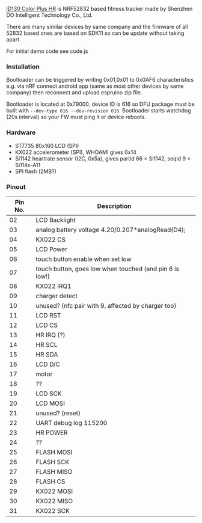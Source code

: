 [ID130 Color Plus HR](https://fccid.io/2AHFTID130PLUSCOLOR) is NRF52832 based fitness tracker made by  Shenzhen DO Intelligent Technology Co., Ltd.

There are many similar devices by same company and the firmware of all 52832 based ones are based on SDK11 so can be update without taking apart.
 
For initial demo code see code.js

### Installation ###

Bootloader can be triggered by writing 0x01,0x01 to 0x0AF6 characteristics e.g. via nRF connect android app (same as most other devices by same company) then reconnect and upload espruino zip file.

Bootloader is located at 0x79000, device ID is 616 so DFU package must be built with `--dev-type 616 --dev-revision 616`.
Bootloader starts watchdog (20s interval) so your FW must ping it or device reboots.

### Hardware ###

- ST7735 80x160 LCD (SPI)
- KX022 accelerometer (SPI), WHOAMI gives 0x14
- Si1142 heartrate sensor (I2C, 0x5a), gives partid 66 = Si1142, seqid 9 = Si114x-A11
- SPI flash (2MB?)

### Pinout ###

| Pin No.  | Description |
| ------------- | ------------- |
| 02 | LCD Backlight |
| 03 |analog battery voltage 4.20/0.207*analogRead(D4); |
| 04 | KX022 CS |
| 05 |LCD Power |
| 06 | touch button enable when set low |
| 07 |touch button, goes low when touched (and pin 6 is low!) |
| 08 |KX022 IRQ1 |
| 09 |charger detect |
| 10 |unused? (nfc pair with 9, affected by charger too) |
| 11 |LCD RST|
| 12 |LCD CS |
| 13 |HR IRQ (?) |
| 14 |HR SCL |
| 15 |HR SDA |
| 16 |LCD D/C |	
| 17 |motor |
| 18 |?? |
| 19 |LCD SCK|
| 20 |LCD MOSI |
| 21 |unused? (reset) |
| 22 |UART debug log 115200 |
| 23 |HR POWER |
| 24 |?? |
| 25 |FLASH MOSI|
| 26 |FLASH SCK|
| 27 |FLASH MISO |
| 28 |FLASH CS|
| 29 |KX022 MOSI |
| 30 |KX022 MISO |
| 31 |KX022 SCK |